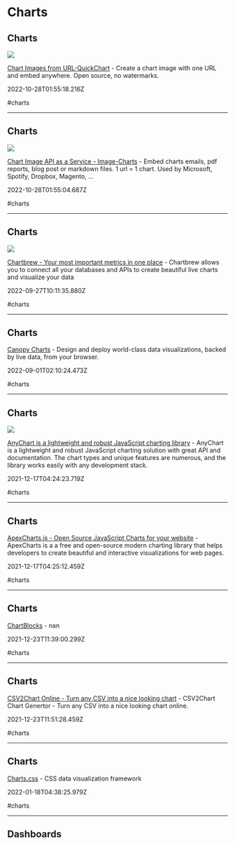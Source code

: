# Charts

## Charts

![](https://quickchart.io/images/og_image.png)

[Chart Images from URL-QuickChart](https://quickchart.io) - Create a chart image with one URL and embed anywhere. Open source, no watermarks.

2022-10-28T01:55:18.216Z

#charts

---

## Charts

![](https://global-uploads.webflow.com/5e74e2639194e2571d9fd099/6394fae2a689c7b81407a3ea_OpenGraph%20Dec%2010.webp)

[Chart Image API as a Service - Image-Charts](https://www.image-charts.com) - Embed charts emails, pdf reports, blog post or markdown files. 1 url = 1 chart. Used by Microsoft, Spotify, Dropbox, Magento, ...

2022-10-28T01:55:04.687Z

#charts

---

## Charts

![](https://cdn2.chartbrew.com/chartbrew_visualize_banner_6.png)

[Chartbrew - Your most important metrics in one place](https://chartbrew.com) - Chartbrew allows you to connect all your databases and APIs to create beautiful live charts and visualize your data

2022-09-27T10:11:35.880Z

#charts

---

## Charts

[Canopy Charts](https://canopycharts.com) - Design and deploy world-class data visualizations, backed by live data, from your browser.

2022-09-01T02:10:24.473Z

#charts

---

## Charts

![](https://www.anychart.com/_design/img/static/features/features-laptop.png)

[AnyChart is a lightweight and robust JavaScript charting library](https://www.anychart.com) - AnyChart is a lightweight and robust JavaScript charting solution with great API and documentation. The chart types and unique features are numerous, and the library works easily with any development stack.

2021-12-17T04:24:23.719Z

#charts

---

## Charts

[ApexCharts.js - Open Source JavaScript Charts for your website](https://apexcharts.com) - ApexCharts is a a free and open-source modern charting library that helps developers to create beautiful and interactive visualizations for web pages.

2021-12-17T04:25:12.459Z

#charts

---

## Charts

[ChartBlocks](https://app.chartblocks.com) - nan

2021-12-23T11:39:00.299Z

#charts

---

## Charts

[CSV2Chart Online - Turn any CSV into a nice looking chart](https://csv2chart.com) - CSV2Chart Chart Genertor - Turn any CSV into a nice looking chart online.

2021-12-23T11:51:28.459Z

#charts

---

## Charts

[Charts.css](https://chartscss.org) - CSS data visualization framework

2022-01-18T04:38:25.979Z

#charts

---

## Dashboards
